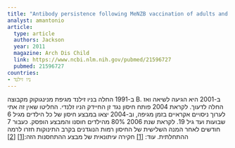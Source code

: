 ```yaml
---
title: "Antibody persistence following MeNZB vaccination of adults and children and response to a fourth dose in toddlers"
analyst: amantonio
article:
  type: article
  authors: Jackson
  year: 2011
  magazine: Arch Dis Child
  link: https://www.ncbi.nlm.nih.gov/pubmed/21596727
  pubmed: 21596727
countries:
- ניו זילנד
---
```


ב-1991 החלה בניו זילנד מגיפת מנינגוקוק מקבוצה B. ב-2001 היא הגיעה לשיאה ואז החלה לדעוך.
לקראת 2004 פותח חיסון נגד זן החיידק הניו זלנדי. החליטו שאין זה אתי לערוך ניסויים אקראיים בזמן מגיפה, וב-2004 יצאו במבצע חיסון של כל הילדים מגיל 6 שבועות ועד גיל 19. לקראת שנת 2006 80% מהילדים חוסנו והמבצע הופסק. כעבור 7 חודשים לאחר המנה השלישית של החיסון רמות הנוגדנים בקרב התינוקות חזרו לרמה ההתחלתית. עוד: [[1]](http://www.nzherald.co.nz/nz/news/article.cfm?c_id=1&objectid=10522985)
חקירה עיתונאית של מבצע ההתחסנות הזה:[[1]](http://www.scoop.co.nz/stories/HL0502/S00064.htm) [[2]](http://www.scoop.co.nz/stories/HL0505/S00352.htm)
